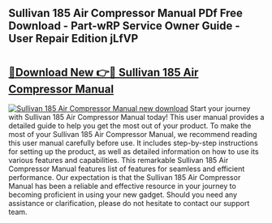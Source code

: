 ## Sullivan 185 Air Compressor Manual PDf Free Download - Part-wRP Service Owner Guide - User Repair Edition jLfVP

# <h2><a href="http://bc84556.oget.top/?id=Sullivan+185+Air+Compressor+Manual">🔗Download New 👉🔴 Sullivan 185 Air Compressor Manual</a></h2>

[![Sullivan 185 Air Compressor Manual new download](https://i.imgur.com/5g1atiW.png)](http://bc84556.oget.top/?id=Sullivan+185+Air+Compressor+Manual)
Start your journey with Sullivan 185 Air Compressor Manual today! This user manual provides a detailed guide to help you get the most out of your product. To make the most of your Sullivan 185 Air Compressor Manual, we recommend reading this user manual carefully before use. It includes step-by-step instructions for setting up the product, as well as detailed information on how to use its various features and capabilities. This remarkable Sullivan 185 Air Compressor Manual features list of features for seamless and efficient performance. Our expectation is that the Sullivan 185 Air Compressor Manual has been a reliable and effective resource in your journey to becoming proficient in using your new gadget. Should you need any assistance or clarification, please do not hesitate to contact our support team.
